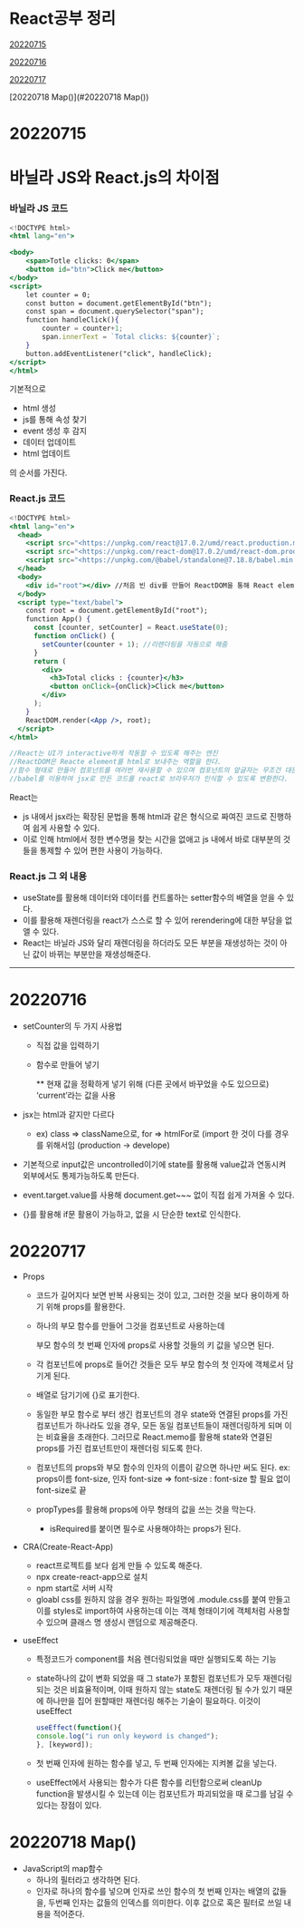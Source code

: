 

# React공부 정리

[20220715](#20220715)

[20220716](#20220716)

[20220717](#20220717)

[20220718 Map()](#20220718 Map())





# 20220715

# 바닐라 JS와 React.js의 차이점

### 바닐라 JS 코드

```jsx
<!DOCTYPE html>
<html lang="en">

<body>
    <span>Totle clicks: 0</span>
    <button id="btn">Click me</button>
</body>
<script>
    let counter = 0;
    const button = document.getElementById("btn");
    const span = document.querySelector("span");
    function handleClick(){
        counter = counter+1;
        span.innerText = `Total clicks: ${counter}`;
    }
    button.addEventListener("click", handleClick);
</script>
</html>
```

기본적으로

- html 생성
- js를 통해 속성 찾기
- event 생성 후 감지
- 데이터 업데이트
- html 업데이트

의 순서를 가진다.

### React.js 코드

```jsx
<!DOCTYPE html>
<html lang="en">
  <head>
    <script src="<https://unpkg.com/react@17.0.2/umd/react.production.min.js>"></script>
    <script src="<https://unpkg.com/react-dom@17.0.2/umd/react-dom.production.min.js>"></script>
    <script src="<https://unpkg.com/@babel/standalone@7.18.8/babel.min.js>"></script>
  </head>
  <body>
    <div id="root"></div> //처음 빈 div를 만들어 ReactDOM을 통해 React element를 담는다.
  </body>
  <script type="text/babel">
    const root = document.getElementById("root");
    function App() {
      const [counter, setCounter] = React.useState(0);
      function onClick() {
        setCounter(counter + 1); //리렌더링을 자동으로 해줌
      }
      return (
        <div>
          <h3>Total clicks : {counter}</h3>
          <button onClick={onClick}>Click me</button>
        </div>
      );
    }
    ReactDOM.render(<App />, root);
  </script>
</html>

//React는 UI가 interactive하게 작동할 수 있도록 해주는 엔진
//ReactDOM은 Reacte element를 html로 보내주는 역할을 한다.
//함수 형태로 만들어 컴포넌트를 여러번 재사용할 수 있으며 컴포넌트의 앞글자는 무조건 대문자로 시작하여야 한다.
//babel를 이용하여 jsx로 만든 코드를 react로 브라우저가 인식할 수 있도록 변환한다.
```

React는

- js 내에서 jsx라는 확장된 문법을 통해 html과 같은 형식으로 짜여진 코드로 진행하여 쉽게 사용할 수 있다.
- 이로 인해 html에서 정한 변수명을 찾는 시간을 없애고 js 내에서 바로 대부분의 것들을 통제할 수 있어 편한 사용이 가능하다.

### React.js 그 외 내용

- useState를 활용해 데이터와 데이터를 컨트롤하는 setter함수의 배열을 얻을 수 있다.
- 이를 활용해 재렌더링을 react가 스스로 할 수 있어 rerendering에 대한 부담을 없앨 수 있다.
- React는 바닐라 JS와 달리 재렌더링을 하더라도 모든 부분을 재생성하는 것이 아닌 값이 바뀌는 부분만을 재생성해준다.

----

# 20220716

- setCounter의 두 가지 사용법

  - 직접 값을 입력하기

  - 함수로 만들어 넣기

    ** 현재 값을 정확하게 넣기 위해 (다른 곳에서 바꾸었을 수도 있으므로) ‘current’라는 값을 사용

- jsx는 html과 같지만 다르다

  - ex) class ⇒ className으로, for  ⇒ htmlFor로 (import 한 것이 다를 경우를 위해서임 (production → develope)

- 기본적으로 input값은 uncontrolled이기에 state를  활용해 value값과 연동시켜 외부에서도 통제가능하도록 만든다.

- event.target.value를 사용해 document.get~~~ 없이 직접 쉽게 가져올 수 있다.

- {}를 활용해 if문 활용이 가능하고, 없을 시 단순한 text로 인식한다.

# 20220717

- Props

  - 코드가 길어지다 보면 반복 사용되는 것이 있고, 그러한 것을 보다 용이하게 하기 위해 props를 활용한다.

  - 하나의 부모 함수를 만들어 그것을 컴포넌트로 사용하는데

    부모 함수의 첫 번째 인자에 props로 사용할 것들의 키 값을 넣으면 된다.

  - 각 컴포넌트에 props로 들어간 것들은 모두 부모 함수의 첫 인자에 객체로서 담기게 된다.

  - 배열로 담기기에 {}로 표기한다.

  - 동일한 부모 함수로 부터 생긴 컴포넌트의 경우 state와 연결된 props를 가진 컴포넌트가 하나라도 있을 경우, 모든 동일 컴포넌트들이 재렌더링하게 되며 이는 비효율을 초래한다. 그러므로 React.memo를 활용해 state와 연결된 props를 가진 컴포넌트만이 재렌더링 되도록 한다.

  - 컴포넌트의 props와 부모 함수의 인자의 이름이 같으면 하나만 써도 된다. ex: props이름 font-size, 인자 font-size ⇒ font-size : font-size 할 필요 없이 font-size로 끝

  - propTypes를 활용해 props에 아무 형태의 값을 쓰는 것을 막는다.

    - isRequired를 붙이면 필수로 사용해야하는 props가 된다.

- CRA(Create-React-App)

  - react프로젝트를 보다 쉽게 만들 수 있도록 해준다.
  - npx create-react-app으로 설치
  - npm start로 서버 시작
  - gloabl css를 원하지 않을 경우 원하는 파일명에 .module.css를 붙여 만들고 이를 styles로 import하여 사용하는데 이는 객체 형태이기에 객체처럼 사용할 수 있으며 클래스 명 생성시 랜덤으로 제공해준다.

- useEffect

  - 특정코드가 component를 처음 렌더링되었을 때만 실행되도록 하는 기능

  - state하나의 값이 변화 되었을 때 그 state가 포함된 컴포넌트가 모두 재렌더링되는 것은 비효율적이며, 이때 원하지 않는 state도 재렌더링 될 수가 있기 때문에 하나만을 집어 원할때만 재렌더링 해주는 기술이 필요하다. 이것이 useEffect

    ```jsx
    useEffect(function(){
    console.log("i run only keyword is changed");
    }, [keyword]);
    ```

  - 첫 번째 인자에 원하는 함수를 넣고, 두 번째 인자에는 지켜볼 값을 넣는다.

  - useEffect에서 사용되는 함수가 다른 함수를 리턴함으로써 cleanUp function을 발생시킬 수 있는데 이는 컴포넌트가 파괴되었을 때 로그를 남길 수 있다는 장점이 있다.

# 20220718 Map()

- JavaScript의 map함수
  - 하나의 필터라고 생각하면 된다.
  - 인자로 하나의 함수를 넣으며 인자로 쓰인 함수의 첫 번째 인자는 배열의 값들을, 두번째 인자는 값들의 인덱스를 의미한다. 이후 값으로 혹은 필터로 쓰일 내용을 적어준다.
